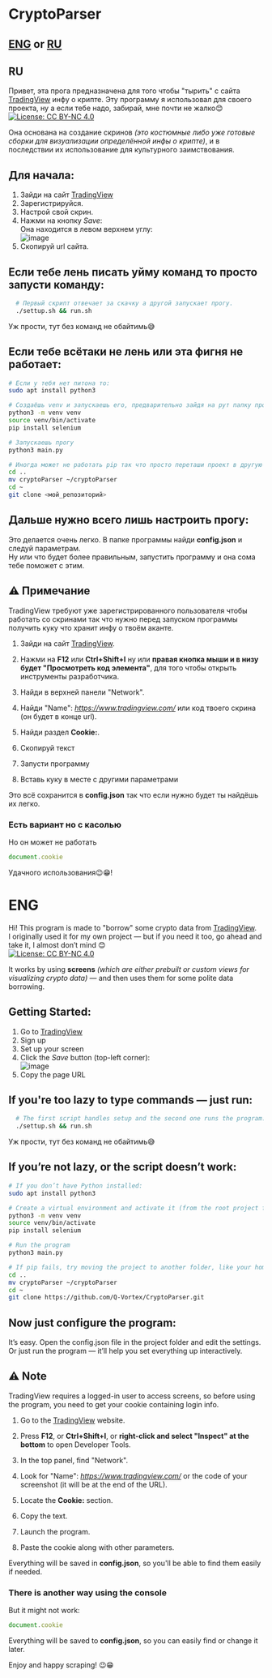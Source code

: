# CryptoParser
## [ENG](https://github.com/Q-Vortex/CryptoParser/edit/main/README.md#eng) or [RU](https://github.com/Q-Vortex/CryptoParser/edit/main/README.md#ru)

## RU
Привет, эта прога предназначена для того чтобы "тырить" с сайта [TradingView](https://www.tradingview.com) инфу о крипте. 
Эту программу я использовал для своего проекта, ну а если тебе надо, забирай, мне почти не жалко😊  
[![License: CC BY-NC 4.0](https://img.shields.io/badge/License-BY--NC%204.0-lightgrey.svg)](https://creativecommons.org/licenses/by-nc/4.0/)

Она основана на создание скринов *(это костюмные либо уже готовые сборки для визуализации определённой инфы о крипте)*, и в последствии их использование для культурного заимствования.

## Для начала:
1. Зайди на сайт [TradingView](https://www.tradingview.com)
2. Зарегистрируйся.
3. Настрой свой скрин.
4. Нажми на кнопку *Save*:  
Она находится в левом верхнем углу:    
![image](https://github.com/user-attachments/assets/594ef7f2-2481-426e-9555-5ce653d62b57)
5. Скопируй url сайта.

## Если тебе лень писать уйму команд то просто запусти команду:

```bash
  # Первый скрипт отвечает за скачку а другой запускает прогу.
  ./settup.sh && run.sh
```
Уж прости, тут без команд не обайтимь😅  

## Если тебе всётаки не лень или эта фигня не работает:

```bash
# Если у тебя нет питона то:
sudo apt install python3

# Создаёшь venv и запускаешь его, предварительно зайдя на рут папку проекта:
python3 -m venv venv
source venv/bin/activate
pip install selenium

# Запускаешь прогу
python3 main.py

# Иногда может не работать pip так что просто переташи проект в другую папку на пример в домашнею директорию
cd ..
mv cryptoParser ~/cryptoParser
cd ~
git clone <мой_репозиторий>
```

## Дальше нужно всего лишь настроить прогу:
Это делается очень легко. В папке программы найди **config.json** и следуй параметрам.  
Ну или что будет более правильным, запустить программу и она сома тебе поможет с этим.

## ⚠️ Примечание
TradingView требуют уже зарегистрированного пользователя чтобы работать со скринами так что нужно перед запуском программы получить куку что хранит инфу о твоём аканте.

1. Зайди на сайт [TradingView](https://www.tradingview.com).
2. Нажми на **F12** или **Ctrl+Shift+I** ну или **правая кнопка мыши и в низу будет "Просмотреть код элемента"**, для того чтобы открыть инструменты разработчика.
3. Найди в верхней панели "Network".
4. Найди "Name": *https://www.tradingview.com/* или код твоего скрина (он будет в конце url).

5. Найди раздел **Сookie:**.
6. Скопируй текст
7. Запусти программу
8. Вставь куку в месте с другими параметрами

Это всё сохранится в **config.json** так что если нужно будет ты найдёшь их легко.

### Есть вариант но с касолью
Но он может не работать

```js
document.cookie
```

Удачного использования😉😁!

# ENG

Hi! This program is made to "borrow" some crypto data from [TradingView](https://www.tradingview.com).  
I originally used it for my own project — but if you need it too, go ahead and take it, I almost don’t mind 😊  
[![License: CC BY-NC 4.0](https://img.shields.io/badge/License-BY--NC%204.0-lightgrey.svg)](https://creativecommons.org/licenses/by-nc/4.0/)

It works by using **screens** *(which are either prebuilt or custom views for visualizing crypto data)* — and then uses them for some polite data borrowing.

## Getting Started:

1. Go to [TradingView](https://www.tradingview.com)  
2. Sign up  
3. Set up your screen  
4. Click the *Save* button (top-left corner):  
   ![image](https://github.com/user-attachments/assets/594ef7f2-2481-426e-9555-5ce653d62b57)  
5. Copy the page URL

## If you're too lazy to type commands — just run:

```bash
  # The first script handles setup and the second one runs the program.
  ./settup.sh && run.sh
```
Уж прости, тут без команд не обайтимь😅
## If you’re not lazy, or the script doesn’t work:

```bash
# If you don’t have Python installed:
sudo apt install python3

# Create a virtual environment and activate it (from the root project folder)::
python3 -m venv venv
source venv/bin/activate
pip install selenium

# Run the program
python3 main.py

# If pip fails, try moving the project to another folder, like your home directory:
cd ..
mv cryptoParser ~/cryptoParser
cd ~
git clone https://github.com/Q-Vortex/CryptoParser.git
```

## Now just configure the program:

It’s easy. Open the config.json file in the project folder and edit the settings.  
Or just run the program — it’ll help you set everything up interactively.

## ⚠️ Note
TradingView requires a logged-in user to access screens, so before using the program, you need to get your cookie containing login info. 

1. Go to the [TradingView](https://www.tradingview.com) website.
2. Press **F12**, or **Ctrl+Shift+I**, or **right-click and select "Inspect" at the bottom** to open Developer Tools.
3. In the top panel, find "Network".
4. Look for "Name": *https://www.tradingview.com/* or the code of your screenshot (it will be at the end of the URL).

5. Locate the **Cookie:** section.
6. Copy the text.
7. Launch the program.
8. Paste the cookie along with other parameters.

Everything will be saved in **config.json**, so you'll be able to find them easily if needed.

### There is another way using the console
But it might not work:

```js
document.cookie
```

Everything will be saved to **config.json**, so you can easily find or change it later.

Enjoy and happy scraping! 😉😁

